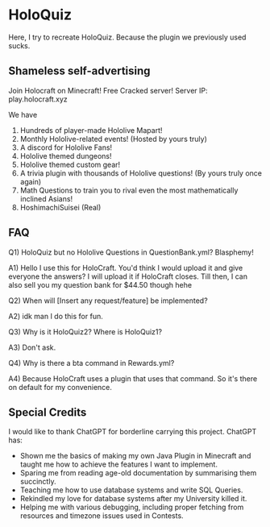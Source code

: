 # HoloQuiz
Here, I try to recreate HoloQuiz. Because the plugin we previously used sucks.

## Shameless self-advertising
Join Holocraft on Minecraft! Free Cracked server!
Server IP: play.holocraft.xyz

We have
1) Hundreds of player-made Hololive Mapart!
2) Monthly Hololive-related events! (Hosted by yours truly)
3) A discord for Hololive Fans!
4) Hololive themed dungeons!
5) Hololive themed custom gear!
6) A trivia plugin with thousands of Hololive questions! (By yours truly once again)
7) Math Questions to train you to rival even the most mathematically inclined Asians!
8) HoshimachiSuisei (Real)

## FAQ
Q1) HoloQuiz but no Hololive Questions in QuestionBank.yml? Blasphemy!

A1) Hello I use this for HoloCraft. You'd think I would upload it and give everyone the answers?
I will upload it if HoloCraft closes. Till then, I can also sell you my question bank for $44.50 though hehe

Q2) When will [Insert any request/feature] be implemented?

A2) idk man I do this for fun.

Q3) Why is it HoloQuiz2? Where is HoloQuiz1?

A3) Don't ask.

Q4) Why is there a bta command in Rewards.yml?

A4) Because HoloCraft uses a plugin that uses that command. So it's there on default for my convenience.

## Special Credits

I would like to thank ChatGPT for borderline carrying this project. ChatGPT has:
- Shown me the basics of making my own Java Plugin in Minecraft and taught me how to achieve the features I want to implement.
- Sparing me from reading age-old documentation by summarising them succinctly.
- Teaching me how to use database systems and write SQL Queries.
- Rekindled my love for database systems after my University killed it.
- Helping me with various debugging, including proper fetching from resources and timezone issues used in Contests.

